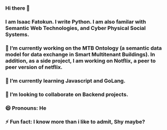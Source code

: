 ### Hi there 👋

### I am Isaac Fatokun. I write Python. I am also familar with Semantic Web Technologies, and Cyber Physical Social Systems. 

### 🔭 I’m currently working on the MTB Ontology (a semantic data model for data exchange in Smart Multitenant Buildings). In addition, as a side project, I am working on Notflix, a peer to peer version of netflix.

### 🌱 I’m currently learning  Javascript and GoLang.

### 👯 I’m looking to collaborate on Backend projects.

### 😄 Pronouns: He

### ⚡ Fun fact: I know more than i like to admit, Shy maybe? 

<!--
**Isafatokun/Isafatokun** is a ✨ _special_ ✨ repository because its `README.md` (this file) appears on your GitHub profile.

Here are some ideas to get you started:

- 🔭 I’m currently working on ...
- 🌱 I’m currently learning ...
- 👯 I’m looking to collaborate on ...
- 🤔 I’m looking for help with ...
- 💬 Ask me about ...
- 📫 How to reach me: ...
- 😄 Pronouns: ...
- ⚡ Fun fact: ...
-->
